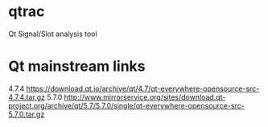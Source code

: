 # qtrac
Qt Signal/Slot analysis tool

Qt mainstream links
===================
4.7.4 https://download.qt.io/archive/qt/4.7/qt-everywhere-opensource-src-4.7.4.tar.gz
5.7.0 http://www.mirrorservice.org/sites/download.qt-project.org/archive/qt/5.7/5.7.0/single/qt-everywhere-opensource-src-5.7.0.tar.gz
